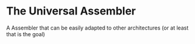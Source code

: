 # The Universal Assembler
A Assembler that can be easily adapted to other architectures
(or at least that is the goal)
